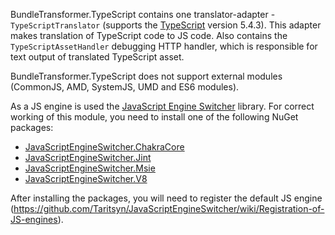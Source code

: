 BundleTransformer.TypeScript contains one translator-adapter - `TypeScriptTranslator` (supports the [TypeScript](https://www.typescriptlang.org) version 5.4.3).
This adapter makes translation of TypeScript code to JS code.
Also contains the `TypeScriptAssetHandler` debugging HTTP handler, which is responsible for text output of translated TypeScript asset.

BundleTransformer.TypeScript does not support external modules (CommonJS, AMD, SystemJS, UMD and ES6 modules).

As a JS engine is used the [JavaScript Engine Switcher](https://github.com/Taritsyn/JavaScriptEngineSwitcher) library.
For correct working of this module, you need to install one of the following NuGet packages:

 * [JavaScriptEngineSwitcher.ChakraCore](https://www.nuget.org/packages/JavaScriptEngineSwitcher.ChakraCore)
 * [JavaScriptEngineSwitcher.Jint](https://www.nuget.org/packages/JavaScriptEngineSwitcher.Jint)
 * [JavaScriptEngineSwitcher.Msie](https://www.nuget.org/packages/JavaScriptEngineSwitcher.Msie)
 * [JavaScriptEngineSwitcher.V8](https://www.nuget.org/packages/JavaScriptEngineSwitcher.V8)

After installing the packages, you will need to register the default JS engine (https://github.com/Taritsyn/JavaScriptEngineSwitcher/wiki/Registration-of-JS-engines).
